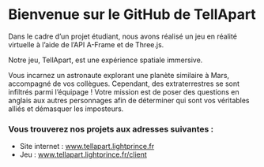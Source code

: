 # Bienvenue sur le GitHub de TellApart
Dans le cadre d’un projet étudiant, nous avons réalisé un jeu en réalité virtuelle à l’aide de l’API A-Frame et de Three.js.

Notre jeu, TellApart, est une expérience spatiale immersive.

Vous incarnez un astronaute explorant une planète similaire à Mars, accompagné de vos collègues. Cependant, des extraterrestres se sont infiltrés parmi l’équipage ! Votre mission est de poser des questions en anglais aux autres personnages afin de déterminer qui sont vos véritables alliés et démasquer les imposteurs.

### Vous trouverez nos projets aux adresses suivantes :
 - Site internet : www.tellapart.lightprince.fr
 - Jeu : www.tellapart.lightprince.fr/client


